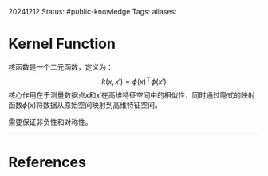 20241212
Status: #public-knowledge
Tags: 
aliases: 
# Kernel Function
核函数是一个二元函数，定义为：
$$k(x,x')=\phi(x)^\top \phi(x')$$
核心作用在于测量数据点$x$和$x'$在高维特征空间中的相似性，同时通过隐式的映射函数$\phi(x)$将数据从原始空间映射到高维特征空间。

需要保证非负性和对称性。




---
# References
